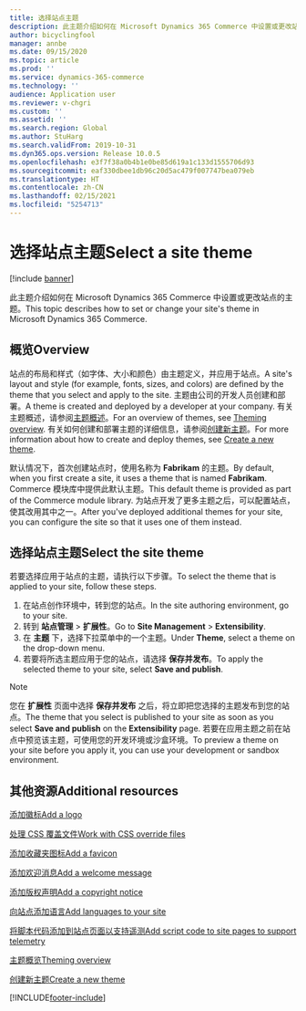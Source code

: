 ```yaml
---
title: 选择站点主题
description: 此主题介绍如何在 Microsoft Dynamics 365 Commerce 中设置或更改站点的主题。
author: bicyclingfool
manager: annbe
ms.date: 09/15/2020
ms.topic: article
ms.prod: ''
ms.service: dynamics-365-commerce
ms.technology: ''
audience: Application user
ms.reviewer: v-chgri
ms.custom: ''
ms.assetid: ''
ms.search.region: Global
ms.author: StuHarg
ms.search.validFrom: 2019-10-31
ms.dyn365.ops.version: Release 10.0.5
ms.openlocfilehash: e3f7f38a0b4b1e0be85d619a1c133d1555706d93
ms.sourcegitcommit: eaf330dbee1db96c20d5ac479f007747bea079eb
ms.translationtype: HT
ms.contentlocale: zh-CN
ms.lasthandoff: 02/15/2021
ms.locfileid: "5254713"
---
```

# <a name="select-a-site-theme"></a><span data-ttu-id="37deb-103">选择站点主题</span><span class="sxs-lookup"><span data-stu-id="37deb-103">Select a site theme</span></span>

[!include [banner](includes/banner.md)]

<span data-ttu-id="37deb-104">此主题介绍如何在 Microsoft Dynamics 365 Commerce 中设置或更改站点的主题。</span><span class="sxs-lookup"><span data-stu-id="37deb-104">This topic describes how to set or change your site's theme in Microsoft Dynamics 365 Commerce.</span></span>

## <a name="overview"></a><span data-ttu-id="37deb-105">概览</span><span class="sxs-lookup"><span data-stu-id="37deb-105">Overview</span></span>

<span data-ttu-id="37deb-106">站点的布局和样式（如字体、大小和颜色）由主题定义，并应用于站点。</span><span class="sxs-lookup"><span data-stu-id="37deb-106">A site's layout and style (for example, fonts, sizes, and colors) are defined by the theme that you select and apply to the site.</span></span> <span data-ttu-id="37deb-107">主题由公司的开发人员创建和部署。</span><span class="sxs-lookup"><span data-stu-id="37deb-107">A theme is created and deployed by a developer at your company.</span></span> <span data-ttu-id="37deb-108">有关主题概述，请参阅[主题概述](e-commerce-extensibility/theming.md)。</span><span class="sxs-lookup"><span data-stu-id="37deb-108">For an overview of themes, see [Theming overview](e-commerce-extensibility/theming.md).</span></span> <span data-ttu-id="37deb-109">有关如何创建和部署主题的详细信息，请参阅[创建新主题](e-commerce-extensibility/create-theme.md)。</span><span class="sxs-lookup"><span data-stu-id="37deb-109">For more information about how to create and deploy themes, see [Create a new theme](e-commerce-extensibility/create-theme.md).</span></span>

<span data-ttu-id="37deb-110">默认情况下，首次创建站点时，使用名称为 **Fabrikam** 的主题。</span><span class="sxs-lookup"><span data-stu-id="37deb-110">By default, when you first create a site, it uses a theme that is named **Fabrikam**.</span></span> <span data-ttu-id="37deb-111">Commerce 模块库中提供此默认主题。</span><span class="sxs-lookup"><span data-stu-id="37deb-111">This default theme is provided as part of the Commerce module library.</span></span> <span data-ttu-id="37deb-112">为站点开发了更多主题之后，可以配置站点，使其改用其中之一。</span><span class="sxs-lookup"><span data-stu-id="37deb-112">After you've deployed additional themes for your site, you can configure the site so that it uses one of them instead.</span></span>

## <a name="select-the-site-theme"></a><span data-ttu-id="37deb-113">选择站点主题</span><span class="sxs-lookup"><span data-stu-id="37deb-113">Select the site theme</span></span>

<span data-ttu-id="37deb-114">若要选择应用于站点的主题，请执行以下步骤。</span><span class="sxs-lookup"><span data-stu-id="37deb-114">To select the theme that is applied to your site, follow these steps.</span></span>

1. <span data-ttu-id="37deb-115">在站点创作环境中，转到您的站点。</span><span class="sxs-lookup"><span data-stu-id="37deb-115">In the site authoring environment, go to your site.</span></span>
1. <span data-ttu-id="37deb-116">转到 **站点管理** \> **扩展性**。</span><span class="sxs-lookup"><span data-stu-id="37deb-116">Go to **Site Management** \> **Extensibility**.</span></span>
1. <span data-ttu-id="37deb-117">在 **主题** 下，选择下拉菜单中的一个主题。</span><span class="sxs-lookup"><span data-stu-id="37deb-117">Under **Theme**, select a theme on the drop-down menu.</span></span>
1. <span data-ttu-id="37deb-118">若要将所选主题应用于您的站点，请选择 **保存并发布**。</span><span class="sxs-lookup"><span data-stu-id="37deb-118">To apply the selected theme to your site, select **Save and publish**.</span></span>

> [!NOTE]
> <span data-ttu-id="37deb-119">您在 **扩展性** 页面中选择 **保存并发布** 之后，将立即把您选择的主题发布到您的站点。</span><span class="sxs-lookup"><span data-stu-id="37deb-119">The theme that you select is published to your site as soon as you select **Save and publish** on the **Extensibility** page.</span></span> <span data-ttu-id="37deb-120">若要在应用主题之前在站点中预览该主题，可使用您的开发环境或沙盒环境。</span><span class="sxs-lookup"><span data-stu-id="37deb-120">To preview a theme on your site before you apply it, you can use your development or sandbox environment.</span></span>

## <a name="additional-resources"></a><span data-ttu-id="37deb-121">其他资源</span><span class="sxs-lookup"><span data-stu-id="37deb-121">Additional resources</span></span>

[<span data-ttu-id="37deb-122">添加徽标</span><span class="sxs-lookup"><span data-stu-id="37deb-122">Add a logo</span></span>](add-logo.md)

[<span data-ttu-id="37deb-123">处理 CSS 覆盖文件</span><span class="sxs-lookup"><span data-stu-id="37deb-123">Work with CSS override files</span></span>](css-override-files.md)

[<span data-ttu-id="37deb-124">添加收藏夹图标</span><span class="sxs-lookup"><span data-stu-id="37deb-124">Add a favicon</span></span>](add-favicon.md)

[<span data-ttu-id="37deb-125">添加欢迎消息</span><span class="sxs-lookup"><span data-stu-id="37deb-125">Add a welcome message</span></span>](add-welcome-message.md)

[<span data-ttu-id="37deb-126">添加版权声明</span><span class="sxs-lookup"><span data-stu-id="37deb-126">Add a copyright notice</span></span>](add-copyright-notice.md)

[<span data-ttu-id="37deb-127">向站点添加语言</span><span class="sxs-lookup"><span data-stu-id="37deb-127">Add languages to your site</span></span>](add-languages-to-site.md)

[<span data-ttu-id="37deb-128">将脚本代码添加到站点页面以支持遥测</span><span class="sxs-lookup"><span data-stu-id="37deb-128">Add script code to site pages to support telemetry</span></span>](add-telemetry.md)

[<span data-ttu-id="37deb-129">主题概览</span><span class="sxs-lookup"><span data-stu-id="37deb-129">Theming overview</span></span>](e-commerce-extensibility/theming.md)

[<span data-ttu-id="37deb-130">创建新主题</span><span class="sxs-lookup"><span data-stu-id="37deb-130">Create a new theme</span></span>](e-commerce-extensibility/create-theme.md)



[!INCLUDE[footer-include](../includes/footer-banner.md)]